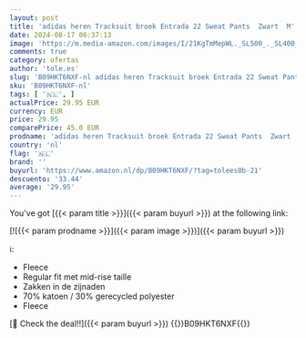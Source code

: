 ```yaml
---
layout: post
title: 'adidas heren Tracksuit broek Entrada 22 Sweat Pants  Zwart  M'
date: 2024-08-17 06:37:13
image: 'https://m.media-amazon.com/images/I/21KgTmMepWL._SL500_._SL400_.jpg'
comments: true
category: ofertas
author: 'tole.es'
slug: 'B09HKT6NXF-nl adidas heren Tracksuit broek Entrada 22 Sweat Pants Zwart M'
sku: 'B09HKT6NXF-nl'
tags: [ '🇳🇱', ]
actualPrice: 29.95 EUR
currency: EUR
price: 29.95
comparePrice: 45.0 EUR
prodname: 'adidas heren Tracksuit broek Entrada 22 Sweat Pants  Zwart  M'
country: 'nl'
flag: '🇳🇱'
brand: ''
buyurl: 'https://www.amazon.nl/dp/B09HKT6NXF/?tag=tolees0b-21'
descuento: '33.44'
average: '29.95'
---
```


You've got [{{< param title >}}]({{< param buyurl >}}) at the following link:

[![{{< param prodname >}}]({{< param image >}})]({{< param buyurl >}})

ℹ️:

- Fleece
- Regular fit met mid-rise taille
- Zakken in de zijnaden
- 70% katoen / 30% gerecycled polyester
- Fleece

[🛒 Check the deal!!]({{< param buyurl >}})
{{<world>}}B09HKT6NXF{{</world>}}

